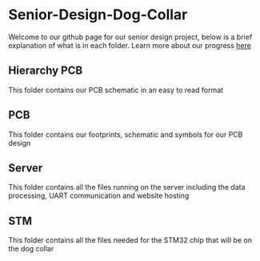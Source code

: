 # Senior-Design-Dog-Collar
Welcome to our github page for our senior design project, below is a brief explanation of what is in each folder. Learn more about our progress [here](https://engineering.purdue.edu/477grp5/)

## Hierarchy PCB
This folder contains our PCB schematic in an easy to read format
## PCB
This folder contains our footprints, schematic and symbols for our PCB design
## Server
This folder contains all the files running on the server including the data processing, UART communication and website hosting
## STM
This folder contains all the files needed for the STM32 chip that will be on the dog collar